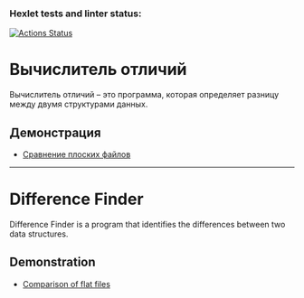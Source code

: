 ### Hexlet tests and linter status:
[![Actions Status](https://github.com/rssolgaleo/python-project-50/actions/workflows/hexlet-check.yml/badge.svg)](https://github.com/rssolgaleo/python-project-50/actions)

# Вычислитель отличий

Вычислитель отличий – это программа, которая определяет разницу между двумя структурами данных.

## Демонстрация
* [Сравнение плоских файлов](https://asciinema.org/a/XW1NuljsLBOzPnhVOYS0fjl1S)

---

# Difference Finder

Difference Finder is a program that identifies the differences between two data structures.

## Demonstration
* [Comparison of flat files](https://asciinema.org/a/XW1NuljsLBOzPnhVOYS0fjl1S)
